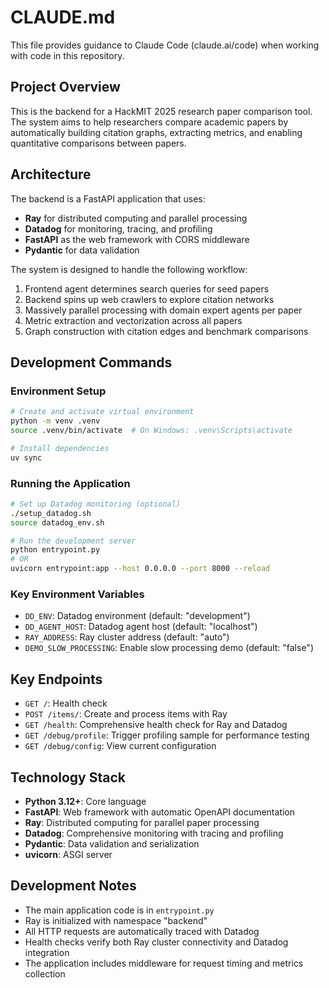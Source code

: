 # CLAUDE.md

This file provides guidance to Claude Code (claude.ai/code) when working with code in this repository.

## Project Overview

This is the backend for a HackMIT 2025 research paper comparison tool. The system aims to help researchers compare academic papers by automatically building citation graphs, extracting metrics, and enabling quantitative comparisons between papers.

## Architecture

The backend is a FastAPI application that uses:
- **Ray** for distributed computing and parallel processing
- **Datadog** for monitoring, tracing, and profiling
- **FastAPI** as the web framework with CORS middleware
- **Pydantic** for data validation

The system is designed to handle the following workflow:
1. Frontend agent determines search queries for seed papers
2. Backend spins up web crawlers to explore citation networks
3. Massively parallel processing with domain expert agents per paper
4. Metric extraction and vectorization across all papers
5. Graph construction with citation edges and benchmark comparisons

## Development Commands

### Environment Setup
```bash
# Create and activate virtual environment
python -m venv .venv
source .venv/bin/activate  # On Windows: .venv\Scripts\activate

# Install dependencies
uv sync
```

### Running the Application
```bash
# Set up Datadog monitoring (optional)
./setup_datadog.sh
source datadog_env.sh

# Run the development server
python entrypoint.py
# OR
uvicorn entrypoint:app --host 0.0.0.0 --port 8000 --reload
```

### Key Environment Variables
- `DD_ENV`: Datadog environment (default: "development")
- `DD_AGENT_HOST`: Datadog agent host (default: "localhost")
- `RAY_ADDRESS`: Ray cluster address (default: "auto")
- `DEMO_SLOW_PROCESSING`: Enable slow processing demo (default: "false")

## Key Endpoints

- `GET /`: Health check
- `POST /items/`: Create and process items with Ray
- `GET /health`: Comprehensive health check for Ray and Datadog
- `GET /debug/profile`: Trigger profiling sample for performance testing
- `GET /debug/config`: View current configuration

## Technology Stack

- **Python 3.12+**: Core language
- **FastAPI**: Web framework with automatic OpenAPI documentation
- **Ray**: Distributed computing for parallel paper processing
- **Datadog**: Comprehensive monitoring with tracing and profiling
- **Pydantic**: Data validation and serialization
- **uvicorn**: ASGI server

## Development Notes

- The main application code is in `entrypoint.py`
- Ray is initialized with namespace "backend"
- All HTTP requests are automatically traced with Datadog
- Health checks verify both Ray cluster connectivity and Datadog integration
- The application includes middleware for request timing and metrics collection